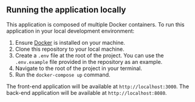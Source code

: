 ## Running the application locally

This application is composed of multiple Docker containers.
To run this application in your local development environment:

1. Ensure [Docker](https://www.docker.com/products/docker-desktop) is installed on your machine.
2. Clone this repository to your local machine.
3. Create a `.env` file at the root of the project.
   You can use the `.env.example` file provided in the repository as an example.
3. Navigate to the root of the project in your terminal.
4. Run the `docker-compose up` command. 

The front-end application will be available at `http://localhost:3000`.
The back-end application will be available at `http://localhost:8080`.